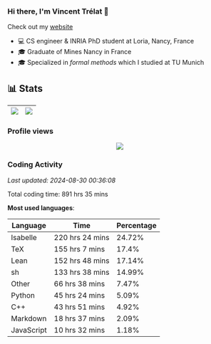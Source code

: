 ### Hi there, I'm Vincent Trélat 👋

Check out my [website](https://vtrelat.github.io)

-   💻 CS engineer & INRIA PhD student at Loria, Nancy, France
-   🎓 Graduate of Mines Nancy in France
-   🎓 Specialized in _formal methods_ which I studied at TU Munich

## 📊 **Stats**

| <img align="center" src="https://readme-stats.clckblog.space/api?username=VTrelat&show_icons=true&include_all_commits=true&theme=tokyonight&hide_border=true" /> | <img align="center" src="https://readme-stats.clckblog.space/api/top-langs/?username=VTrelat&layout=compact&theme=tokyonight&hide_border=true" /> |
| ---------------------------------------------------------------------------------------------------------------------------------------------------------------- | ------------------------------------------------------------------------------------------------------------------------------------------------- |

### Profile views

<p align="center">
 <img src="https://profile-counter.glitch.me/VTrelat/count.svg" />
</p>

<!--automations-->
### Coding Activity
_Last updated: 2024-08-30 00:36:08_

Total coding time: 891 hrs 35 mins

**Most used languages**:

| Language | Time | Percentage |
| ------------- | ------------- | ------------- |
| Isabelle | 220 hrs 24 mins | 24.72% |
| TeX | 155 hrs 7 mins | 17.4% |
| Lean | 152 hrs 48 mins | 17.14% |
| sh | 133 hrs 38 mins | 14.99% |
| Other | 66 hrs 38 mins | 7.47% |
| Python | 45 hrs 24 mins | 5.09% |
| C++ | 43 hrs 51 mins | 4.92% |
| Markdown | 18 hrs 37 mins | 2.09% |
| JavaScript | 10 hrs 32 mins | 1.18% |

